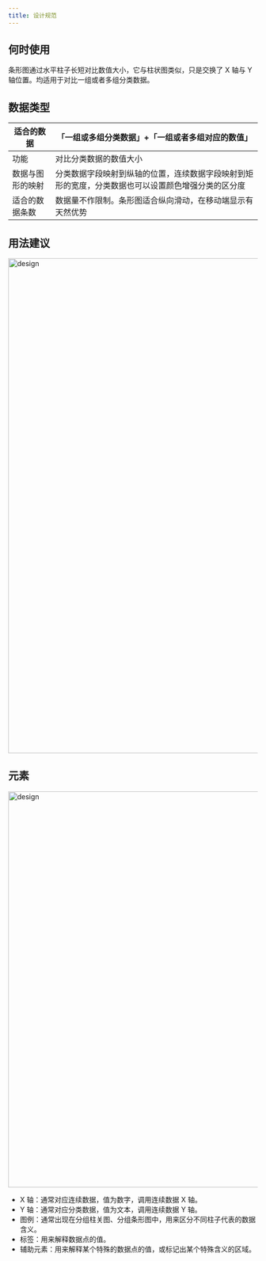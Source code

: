 ```yaml
---
title: 设计规范
---
```


## 何时使用

条形图通过水平柱子长短对比数值大小，它与柱状图类似，只是交换了 X 轴与 Y 轴位置。均适用于对比一组或者多组分类数据。

## 数据类型

| 适合的数据       | 「一组或多组分类数据」+「一组或者多组对应的数值」                                                  |
| ---------------- | -------------------------------------------------------------------------------------------------- |
| 功能             | 对比分类数据的数值大小                                                                             |
| 数据与图形的映射 | 分类数据字段映射到纵轴的位置，连续数据字段映射到矩形的宽度，分类数据也可以设置颜色增强分类的区分度 |
| 适合的数据条数   | 数据量不作限制。条形图适合纵向滑动，在移动端显示有天然优势                                         |

## 用法建议

<img alt="design" src='https://gw.alipayobjects.com/mdn/rms_d314dd/afts/img/A*0PKjQreDDF8AAAAAAAAAAABkARQnAQ' width='1000'>

## 元素

<img alt="design" src='https://gw.alipayobjects.com/mdn/rms_d314dd/afts/img/A*hPSDQ5O0A9gAAAAAAAAAAABkARQnAQ' width='800'>

- X 轴：通常对应连续数据，值为数字，调用连续数据 X 轴。
- Y 轴：通常对应分类数据，值为文本，调用连续数据 Y 轴。
- 图例：通常出现在分组柱关图、分组条形图中，用来区分不同柱子代表的数据含义。
- 标签：用来解释数据点的值。
- 辅助元素：用来解释某个特殊的数据点的值，或标记出某个特殊含义的区域。
